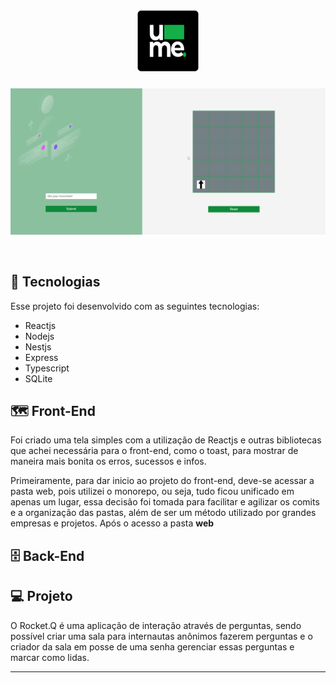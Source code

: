 <h1 align="center">
  <img alt="Ume" title="UME" src="https://raw.githubusercontent.com/davisllv/projectume/7e9b987322657244d2b62f3d5d6be3f018005a78/assets/logo_ume.svg" width="100px" />
</h1>

<p align="center">
 <img src="https://github.com/davisllv/projectume/blob/main/assets/Recording%202022-02-04%20at%2020.17.11.gif?raw=true" alt="PRs welcome!" />
</p>

<br>

## 🚀 Tecnologias

Esse projeto foi desenvolvido com as seguintes tecnologias:

- Reactjs
- Nodejs
- Nestjs
- Express
- Typescript
- SQLite

## 🗺 Front-End

Foi criado uma tela simples com a utilização de Reactjs e outras bibliotecas que achei necessária para o front-end, como o toast, para mostrar de maneira mais bonita os erros, sucessos e infos.

Primeiramente, para dar inicio ao projeto do front-end, deve-se acessar a pasta web, pois utilizei o monorepo, ou seja, tudo ficou unificado em apenas um lugar, essa decisão foi tomada para facilitar e agilizar os comits e a organização das pastas, além de ser um método utilizado por grandes empresas e projetos. Após o acesso a pasta **web**

## 🗄 Back-End

## 💻 Projeto

O Rocket.Q é uma aplicação de interação através de perguntas, sendo possível criar uma sala para internautas anônimos fazerem perguntas e o criador da sala em posse de uma senha gerenciar essas perguntas e marcar como lidas.


---
